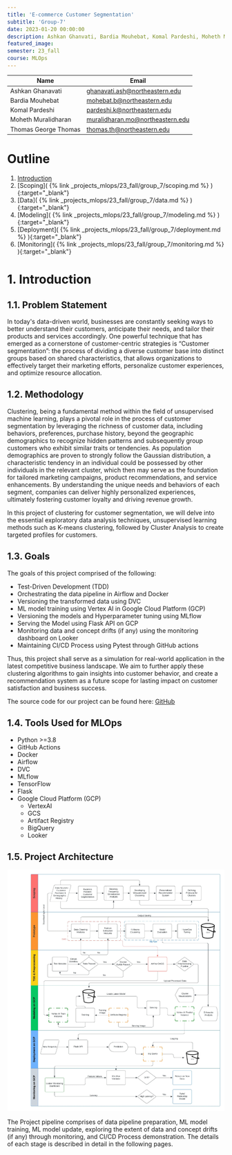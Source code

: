```yaml
---
title: 'E-commerce Customer Segmentation'
subtitle: 'Group-7'
date: 2023-01-20 00:00:00
description: Ashkan Ghanvati, Bardia Mouhebat, Komal Pardeshi, Moheth Muralidharan, Thomas George Thomas
featured_image:
semester: 23_fall
course: MLOps
---
```


| Name| Email|
|-----|------|
|Ashkan Ghanavati|<ghanavati.ash@northeastern.edu>|
|Bardia Mouhebat|<mohebat.b@northeastern.edu>|
|Komal Pardeshi|<pardeshi.k@northeastern.edu>|
|Moheth Muralidharan|<muralidharan.mo@northeastern.edu>|
|Thomas George Thomas| <thomas.th@northeastern.edu>|

# Outline
1. [Introduction](#introduction)<br>
2. [Scoping]( {% link _projects_mlops/23_fall/group_7/scoping.md %} ){:target="_blank"}<br>
3. [Data]( {% link _projects_mlops/23_fall/group_7/data.md %} ){:target="_blank"}<br>
4. [Modeling]( {% link _projects_mlops/23_fall/group_7/modeling.md %} ){:target="_blank"}<br>
5. [Deployment]( {% link _projects_mlops/23_fall/group_7/deployment.md %} ){:target="_blank"}<br>
6. [Monitoring]( {% link _projects_mlops/23_fall/group_7/monitoring.md %} ){:target="_blank"}<br>

# 1. Introduction <a name="introduction"></a>

## 1.1. Problem Statement

In today's data-driven world, businesses are constantly seeking ways to better understand their customers, anticipate their needs, and tailor their products and services accordingly. One powerful technique that has emerged as a cornerstone of customer-centric strategies is “Customer segmentation”: the process of dividing a diverse customer base into distinct groups based on shared characteristics, that allows organizations to effectively target their marketing efforts, personalize customer experiences, and optimize resource allocation.

## 1.2. Methodology

Clustering, being a fundamental method within the field of unsupervised machine learning, plays a pivotal role in the process of customer segmentation by leveraging the richness of customer data, including behaviors, preferences, purchase history, beyond the geographic demographics to recognize hidden patterns and subsequently group customers who exhibit similar traits or tendencies. As population demographics are proven to strongly follow the Gaussian distribution, a characteristic tendency in an individual could be possessed by other individuals in the relevant cluster, which then may serve as the foundation for tailored marketing campaigns, product recommendations, and service enhancements. By understanding the unique needs and behaviors of each segment, companies can deliver highly personalized experiences, ultimately fostering customer loyalty and driving revenue growth.

In this project of clustering for customer segmentation, we will delve into the essential exploratory data analysis techniques, unsupervised learning methods such as K-means clustering, followed by Cluster Analysis to create targeted profiles for customers. 

## 1.3. Goals

The goals of this project comprised of the following:

- Test-Driven Development (TDD)
- Orchestrating the data pipeline in Airflow and Docker
- Versioning the transformed data using DVC
- ML model training using Vertex AI in Google Cloud Platform (GCP)
- Versioning the models and Hyperparameter tuning using MLflow
- Serving the Model using Flask API on GCP
- Monitoring data and concept drifts (if any) using the monitoring dashboard on Looker
- Maintaining CI/CD Process using Pytest through GitHub actions

Thus, this project shall serve as a simulation for real-world application in the latest competitive business landscape. We aim to further apply these clustering algorithms to gain insights into customer behavior, and create a recommendation system as a future scope for lasting impact on customer satisfaction and business success. 

The source code for our project can be found here: [GitHub](https://github.com/Thomas-George-T/Ecommerce-Data-MLOps)

## 1.4. Tools Used for MLOps

- Python >=3.8 
- GitHub Actions
- Docker
- Airflow
- DVC
- MLflow
- TensorFlow
- Flask
- Google Cloud Platform (GCP)
    - VertexAI
    - GCS
    - Artifact Registry
    - BigQuery
    - Looker

## 1.5. Project Architecture 

![Project_Architecture](/images/Projects/mlops/23_fall/group_7/Ecommerce-Overall-Pipeline.webp)

The Project pipeline comprises of data pipeline preparation, ML model training, ML model update, exploring the extent of data and concept drifts (if any) through monitoring, and CI/CD Process demonstration. The details of each stage is described in detail in the following pages.